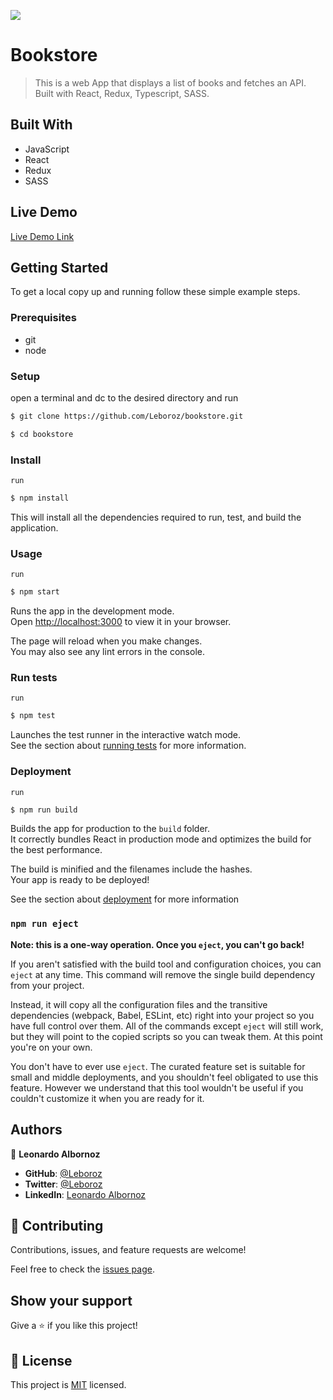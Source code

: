 ![](https://img.shields.io/badge/Microverse-blueviolet)

# Bookstore

> This is a web App that displays a list of books and fetches an API. Built with React, Redux, Typescript, SASS.

## Built With

- JavaScript
- React
- Redux
- SASS

## Live Demo

[Live Demo Link](https://bookstore-leboroz.herokuapp.com/)

## Getting Started

To get a local copy up and running follow these simple example steps.

### Prerequisites

- git
- node

### Setup

open a terminal and dc to the desired directory and run

```bash
$ git clone https://github.com/Leboroz/bookstore.git

$ cd bookstore
```

### Install

`run`

```bash
$ npm install
```

This will install all the dependencies required to run, test, and build the application.

### Usage

`run`

```bash
$ npm start
```

Runs the app in the development mode.\
Open [http://localhost:3000](http://localhost:3000) to view it in your browser.

The page will reload when you make changes.\
You may also see any lint errors in the console.

### Run tests

`run`

```bash
$ npm test
```

Launches the test runner in the interactive watch mode.\
See the section about [running tests](https://facebook.github.io/create-react-app/docs/running-tests) for more information.

### Deployment

`run`

```bash
$ npm run build
```

Builds the app for production to the `build` folder.\
It correctly bundles React in production mode and optimizes the build for the best performance.

The build is minified and the filenames include the hashes.\
Your app is ready to be deployed!

See the section about [deployment](https://facebook.github.io/create-react-app/docs/deployment) for more information

### `npm run eject`

**Note: this is a one-way operation. Once you `eject`, you can't go back!**

If you aren't satisfied with the build tool and configuration choices, you can `eject` at any time. This command will remove the single build dependency from your project.

Instead, it will copy all the configuration files and the transitive dependencies (webpack, Babel, ESLint, etc) right into your project so you have full control over them. All of the commands except `eject` will still work, but they will point to the copied scripts so you can tweak them. At this point you're on your own.

You don't have to ever use `eject`. The curated feature set is suitable for small and middle deployments, and you shouldn't feel obligated to use this feature. However we understand that this tool wouldn't be useful if you couldn't customize it when you are ready for it.

## Authors

👤 **Leonardo Albornoz**

- **GitHub**: [@Leboroz](https://github.com/leboroz)
- **Twitter**: [@Leboroz](https://twitter.com/leboroz)
- **LinkedIn**: [Leonardo Albornoz](https://www.linkedin.com/in/leonardo-albornoz-216784198/)

## 🤝 Contributing

Contributions, issues, and feature requests are welcome!

Feel free to check the [issues page](https://github.com/leboroz/bookstore/issues/).

## Show your support

Give a ⭐️ if you like this project!

## 📝 License

This project is [MIT](./MIT.md) licensed.
